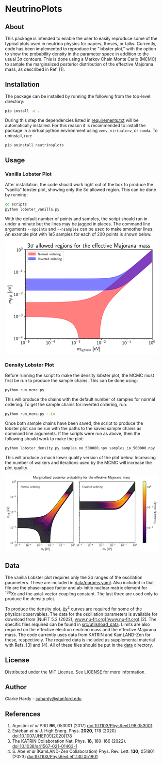 # NeutrinoPlots

## About

This package is intended to enable the user to easily reproduce some of the typical plots used in neutrino physics for papers, theses, or talks. Currently, code has been implemented to reproduce the "lobster plot," with the option to show the probability density in the parameter space in addition to the usual 3&sigma; contours. This is done using a Markov Chain Monte Carlo (MCMC) to sample the marginalized posterior distribution of the effective Majorana mass, as described in Ref. \[1\].

## Installation

The package can be installed by running the following from the top-level directory:
```bash
pip install -e .
```
During this step the dependencies listed in [requirements.txt](requirements.txt) will be automatically installed. For this reason it is recommended to install the package in a virtual python environment using `venv`, `virtualenv`, or `conda`. To uninstall, run:
```bash
pip uninstall neutrinoplots
```

## Usage
### Vanilla Lobster Plot
After installation, the code should work right out of the box to produce the "vanilla" lobster plot, showing only the 3&sigma; allowed region. This can be done by running:

```bash
cd scripts
python lobster_vanilla.py
```

With the default number of points and samples, the script should run in under a minute but the lines may be jagged in places. The command line arguments `--npoints` and `--nsamples` can be used to make smoother lines. An example plot with 1e5 samples for each of 200 points is shown below.

![](figures/lobster_vanilla.png)

### Density Lobster Plot

Before running the script to make the density lobster plot, the MCMC must first be run to produce the sample chains. This can be done using:

```bash
python run_mcmc.py
```

This will produce the chains with the default number of samples for normal ordering. To get the sample chains for inverted ordering, run:

```bash
python run_mcmc.py --io
```

Once both sample chains have been saved, the script to produce the lobster plot can be run with the paths to the saved sample chains as command line arguments. If the scripts were run as above, then the following should work to make the plot:

```bash
python lobster_density.py samples_no_500000.npy samples_io_500000.npy --allowed
```

This will produce a much lower quality version of the plot below. Increasing the number of walkers and iterations used by the MCMC will increase the plot quality.

![](figures/lobster_density.png)

## Data
The vanilla Lobster plot requires only the 3&sigma; ranges of the oscillation parameters. These are included in [data/params.yaml](data/params.yaml). Also included in that file are the phase-space factor and ab-initio nuclear matrix element for <sup>136</sup>Xe and the axial-vector coupling constant. The last three are used only to produce the density plot.

To produce the density plot, &Delta;&chi;<sup>2</sup> curves are required for some of the physical observables. The data for the oscillation parameters is available for download from [NuFIT 5.2 (2022), www.nu-fit.org](www.nu-fit.org) \[2\]. The specific files required can be found in [src/utils/load_data](src/utils/load_data). Limits are also required on the effective electron neutrino mass and the effective Majorana mass. The code currently uses data from KATRIN and KamLAND-Zen for these, respectively. The required data is included as supplemental material with Refs. \[3\] and \[4\]. All of these files should be put in the [data](data) directory.

## License

Distributed under the MIT License. See [LICENSE](`LICENSE`) for more information.

## Author

Clarke Hardy - [cahardy@stanford.edu](mailto:cahardy@stanford.edu)

## References

1. Agostini *et al* PRD **96**, 053001 (2017) [doi:10.1103/PhysRevD.96.053001](https://doi.org/10.1103/PhysRevD.96.053001)
2. Esteban *et al* J. High Energ. Phys. **2020**, 178 (2020) [doi:10.1007/JHEP09(2020)178](https://doi.org/10.1007/JHEP09(2020)178)
3. The KATRIN Collaboration Nat. Phys. **18**, 160–166 (2022). [doi:10.1038/s41567-021-01463-1](https://doi.org/10.1038/s41567-021-01463-1)
4. S. Abe *et al* (KamLAND-Zen Collaboration) Phys. Rev. Lett. **130**, 051801 (2023) [doi:10.1103/PhysRevLett.130.051801](https://doi.org/10.1103/PhysRevLett.130.051801)

